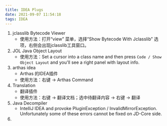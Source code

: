 ```yaml
---
title: IDEA Plugs
date: 2021-09-07 11:54:18
tags: IDEA
---
```


1. jclasslib Bytecode Viewer
   - 使用方法：打开“view” 菜单，选择“Show Bytecode With Jclasslib” 选项，右侧会出现jclasslib工具窗口。
2. JOL Java Object Layout
   - 使用方法：Set a cursor into a class name and then press `Code / Show Object Layout` and you'll see a right panel with layout info.
3. arthas idea 
   - Arthas 的IDEA插件
   - 使用方法：右键 -> Arthas Command
4. Translation
   - 翻译插件
   - 使用方法：右键 -> 翻译文档；选中待翻译内容 -> 右键 -> 翻译
5. Java Decompiler
   - IntelliJ IDEA and provoke PluginException / InvalidMirrorException. Unfortunately some of these errors cannot be fixed on JD-Core side.
6. 

